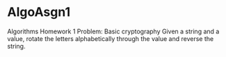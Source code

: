 # AlgoAsgn1
Algorithms Homework 1
Problem: Basic cryptography
Given a string and a value, rotate the letters alphabetically through the value and reverse the string.

